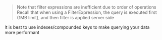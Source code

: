 > Note that filter expressions are inefficient due to order of operations
> Recall that when using a FilterExpression, the query is executed first (1MB limit), and then filter is applied server side

It is best to use indexes/compounded keys to make querying your data more performant

